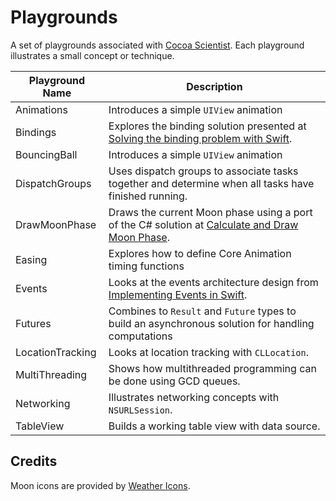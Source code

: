 # Playgrounds

A set of playgrounds associated with [Cocoa Scientist](http://www.cocoascientist.com). Each playground illustrates a small concept or technique.

| Playground Name | Description |
|---|---|
| Animations | Introduces a simple `UIView` animation |
| Bindings | Explores the binding solution presented at [Solving the binding problem with Swift](http://five.agency/solving-the-binding-problem-with-swift/). |
| BouncingBall | Introduces a simple `UIView` animation |
| DispatchGroups | Uses dispatch groups to associate tasks together and determine when all tasks have finished running. |
| DrawMoonPhase | Draws the current Moon phase using a port of the C# solution at [Calculate and Draw Moon Phase](http://www.codeproject.com/Articles/100174/Calculate-and-Draw-Moon-Phase). |
| Easing | Explores how to define Core Animation timing functions |
| Events | Looks at the events architecture design from [Implementing Events in Swift](http://blog.scottlogic.com/2015/02/05/swift-events.html). |
| Futures | Combines to `Result` and `Future` types to build an asynchronous solution for handling computations |
| LocationTracking | Looks at location tracking with `CLLocation`. |
| MultiThreading | Shows how multithreaded programming can be done using GCD queues. | 
| Networking | Illustrates networking concepts with `NSURLSession`. |
| TableView | Builds a working table view with data source. |

## Credits

Moon icons are provided by [Weather Icons](https://github.com/erikflowers/weather-icons). 
